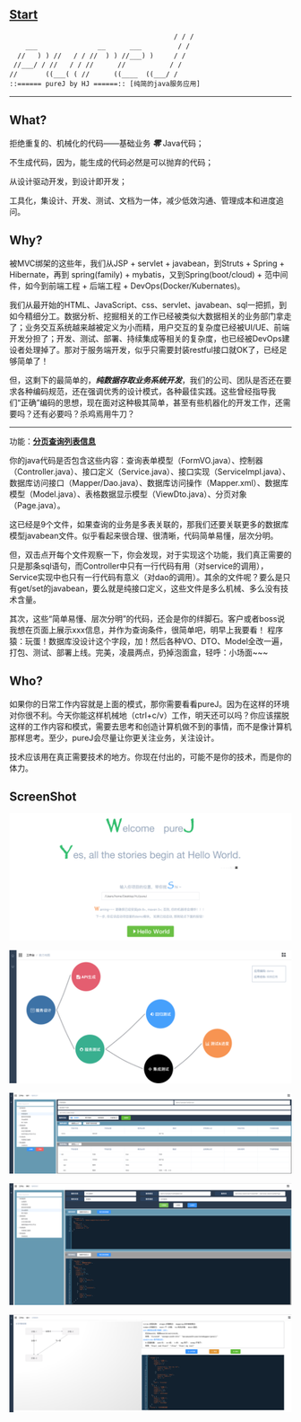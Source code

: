 ## [Start](https://github.com/hjnlxuexi/pureJ/doc/start/GetStarted.md)

```tex
                                         / / /
    ___               __      ___         / /
  //   ) ) //   / / //  ) ) //___) )     / /
 //___/ / //   / / //      //           / /
//       ((___( ( //      ((____  ((___/ /
::====== pureJ by HJ ======:: [纯简的java服务应用]
```

----

## What?

拒绝重复的、机械化的代码——基础业务 ***零***  Java代码；

不生成代码，因为，能生成的代码必然是可以抛弃的代码；

从设计驱动开发，到设计即开发；

工具化，集设计、开发、测试、文档为一体，减少低效沟通、管理成本和进度追问。

## Why?

被MVC绑架的这些年，我们从JSP + servlet + javabean，到Struts + Spring + Hibernate，再到 spring(family) + mybatis，又到Spring(boot/cloud)  + 范中间件，如今到前端工程 + 后端工程 + DevOps(Docker/Kubernates)。

我们从最开始的HTML、JavaScript、css、servlet、javabean、sql一把抓，到如今精细分工。数据分析、挖掘相关的工作已经被类似大数据相关的业务部门拿走了；业务交互系统越来越被定义为小而精，用户交互的复杂度已经被UI/UE、前端开发分担了；开发、测试、部署、持续集成等相关的复杂度，也已经被DevOps建设者处理掉了。那对于服务端开发，似乎只需要封装restful接口就OK了，已经足够简单了！

但，这剩下的最简单的，***纯数据存取业务系统开发***，我们的公司、团队是否还在要求各种编码规范，还在强调优秀的设计模式，各种最佳实践。这些曾经指导我们“正确”编码的思想，现在面对这种极其简单，甚至有些机器化的开发工作，还需要吗？还有必要吗？杀鸡焉用牛刀？

----

功能：**<u>分页查询列表信息</u>**

你的java代码是否包含这些内容：查询表单模型（FormVO.java）、控制器（Controller.java）、接口定义（Service.java）、接口实现（ServiceImpl.java）、数据库访问接口（Mapper/Dao.java）、数据库访问操作（Mapper.xml）、数据库模型（Model.java）、表格数据显示模型（ViewDto.java）、分页对象（Page.java）。

这已经是9个文件，如果查询的业务是多表关联的，那我们还要关联更多的数据库模型javabean文件。似乎看起来很合理、很清晰，代码简单易懂，层次分明。

但，双击点开每个文件观察一下，你会发现，对于实现这个功能，我们真正需要的只是那条sql语句，而Controller中只有一行代码有用（对service的调用），Service实现中也只有一行代码有意义（对dao的调用）。其余的文件呢？要么是只有get/set的javabean，要么就是纯接口定义，这些文件是多么机械、多么没有技术含量。

其次，这些“简单易懂、层次分明”的代码，还会是你的绊脚石。客户或者boss说我想在页面上展示xxx信息，并作为查询条件，很简单吧，明早上我要看！  程序猿：玩蛋！数据库没设计这个字段，加！然后各种VO、DTO、Model全改一遍，打包、测试、部署上线。完美，凌晨两点，扔掉泡面盒，轻呼：小场面~~~

## Who?

如果你的日常工作内容就是上面的模式，那你需要看看pureJ。因为在这样的环境对你很不利。今天你能这样机械地（ctrl+c/v）工作，明天还可以吗？你应该摆脱这样的工作内容和模式，需要去思考和创造计算机做不到的事情，而不是像计算机那样思考。至少，pureJ会尽量让你更关注业务，关注设计。

技术应该用在真正需要技术的地方。你现在付出的，可能不是你的技术，而是你的体力。

## ScreenShot

![screen-1](doc/screenshot/screen-1.png)

![screen-2](doc/screenshot/screen-2.png)

![screen-3](doc/screenshot/screen-3.png)

![screen-4](doc/screenshot/screen-4.png)

![screen-5](doc/screenshot/screen-5.png)

